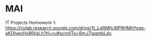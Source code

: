 # MAI
IT Projects
Homework 1:
https://colab.research.google.com/drive/1t_LgRMHJ6P9HMhYoge-aKDhwcHoMXgLh?hl=ru#scrollTo=6mJ7iggmbLdc
